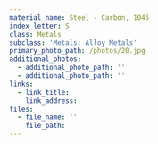 ```yaml
---
material_name: Steel - Carbon, 1045 
index_letter: S
class: Metals
subclass: 'Metals: Alloy Metals'
primary_photo_path: /photos/20.jpg
additional_photos:
  - additional_photo_path: ''
  - additional_photo_path: ''
links:
  - link_title: 
    link_address: 
files:
  - file_name: ''
    file_path: 
---
```


